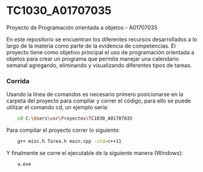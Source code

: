 # TC1030_A01707035
Proyecto de Programación orientada a objetos - A01707035

En este repositorio se encuentran los diferentes recursos desarrollados a lo largo de la materia como parte de la evidencia de competencias. El proyecto tiene como objetivo principal el uso de programación orientada a objetos para crear un programa que permita manejar una calendario semanal agregando, eliminando y visualizando diferentes tipos de tareas.

### Corrida
Usando la línea de comandos es necesario primero posicionarse en la carpeta del proyecto para compilar y correr el código, para ello se puede utilizar el comando cd, un ejemplo sería:
```sh
	cd C:\Users\usr\Proyectos\TC1030_A01707035
```

Para compilar el proyecto correr lo siguiente:

```sh
	g++ misc.h Tarea.h main.cpp -std=c++11
```

Y finalmente se corre el ejecutable de la siguiente manera (Windows):

```sh
	a.exe
```
